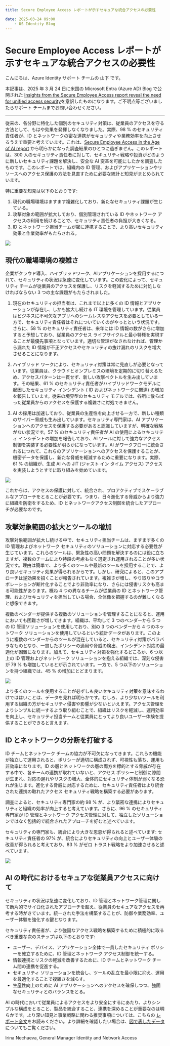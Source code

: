 ```yaml
---
title: Secure Employee Access レポートが示すセキュアな統合アクセスの必要性

date: 2025-03-24 09:00
    - US Identity Blog
---
```


# Secure Employee Access レポートが示すセキュアな統合アクセスの必要性

こんにちは、Azure Identity サポート チームの 山下 です。

本記事は、2025 年 3 月 24 日に米国の Microsoft Entra (Azure AD) Blog で公開された [Insights from the Secure Employee Access report reveal the need for unified access security](https://techcommunity.microsoft.com/blog/microsoft-entra-blog/insights-from-the-secure-employee-access-report-reveal-the-need-for-unified-acce/2520425)を意訳したものになります。ご不明点等ございましたらサポート チームまでお問い合わせください。

---

従来の、各分野に特化した個別のセキュリティ対策は、従業員のアクセスを守る方法として、もはや効果を発揮しなくなりました。実際、98 % のセキュリティ責任者が、ID とネットワークの密な連携がセキュリティや業務効率を向上させるうえで重要と考えています。これは、[Secure Employee Access in the Age of AI report](https://cdn-dynmedia-1.microsoft.com/is/content/microsoftcorp/microsoft/final/en-us/microsoft-brand/documents/639917-secure-employee-access-report-2025-final.pdf) から明らかになった調査結果のひとつに過ぎません。このレポートは、300 人のセキュリティ責任者に対して、セキュリティ戦略や投資がどのように新しいセキュリティ課題を解決し、安全な AI 変革を可能にしたかを調査したものです。このレポートでは、組織内の ID 管理、およびアプリケーションやリソースへのアクセス保護の方法を見直すために必要な統計と知見がまとめられています。

特に重要な知見は以下のとおりです: 

1. 現代の職場環境はますます複雑化しており、新たなセキュリティ課題が生じている。
2. 攻撃対象の範囲が拡大しており、個別管理されている ID やネットワーク アクセスの利用を続けることで、セキュリティ責任者の負担が大きくなる。
3. ID とネットワーク担当チームが密に連携することで、より高いセキュリティ効果と作業効率がもたらされる。

[![](insights-from-the-secure-employee-access-report-reveal-the-need-for-unified-access-security/img01.png)](https://cdn-dynmedia-1.microsoft.com/is/content/microsoftcorp/microsoft/final/en-us/microsoft-brand/documents/639917-secure-employee-access-report-2025-final.pdf)


## 現代の職場環境の複雑さ

企業がクラウド導入、ハイブリッドワーク、AIアプリケーションを採用するにつれて、セキュリティの状況は急速に変化しています。この変化によって、セキュリティ チームが従業員のアクセスを保護し、リスクを軽減するために対処しなければならない 3 つの主な課題がもたらされました。

1. 現在のセキュリティの担当者は、これまで以上に多くの ID 情報とアプリケーションが存在し、しかも拡大し続ける IT 環境を管理しています。従業員はビジネスに不可欠なアプリへのシームレスなアクセスを必要としている一方で、セキュリティ責任者はそれについていくのがやっとという状況です。さらに、58 % のセキュリティ責任者は、来年には ID 情報の数がさらに増加すると予想しており、従業員のアクセス ライフサイクルと最小特権を実現することが最優先事項となっています。適切な管理がなされなければ、管理から漏れた ID 情報が不正アクセスやセキュリティの抜け漏れのリスクを増大させることになります。

2. ハイブリッド ワークにより、セキュリティ対策は常に見直しが必要となっています。従業員は、クラウドとオンプレミスの環境を定期的に切り替えるため、アクセスパターンは一貫せず、新しい攻撃ベクトルを生み出しています。その結果、61 % のセキュリティ責任者がハイブリッドワークモデルに起因したセキュリティ インシデント ( ID およびネットワークに関連) の増加を報告しています。従来の境界型のセキュリティ モデルでは、各所に散らばった従業員からのアクセスを保護する複雑さに対処できません。

3. AI の採用は加速しており、従業員の生産性を向上させる一方で、新しい種類のサイバー脅威も生み出しています。セキュリティ専門家は、AI アプリケーションへのアクセスを保護する必要があると認識していますが、明確な戦略がない状況です。57 % のセキュリティ責任者が AI の使用によるセキュリティ インシデントの増加を報告しており、AI ツールに対して強力なアクセス制御を実装する必要性が明らかになっています。AI がワークフローに統合されるにつれて、これらのアプリケーションへのアクセスを保護することが、機密データを保護し、新たな脅威を軽減するために重要になります。実際、61 % の組織が、生成 AI への JIT (ジャスト イン タイム アクセス) アクセスを実装しようとすでに取り組みを始めています。

![](insights-from-the-secure-employee-access-report-reveal-the-need-for-unified-access-security/img02.png)

これからは、アクセスの保護に対して、統合され、プロアクティブでスケーラブルなアプローチをとることが必要です。つまり、日々進化する脅威からより強力に組織を防衛をするため、ID とネットワークアクセス制御を統合したアプローチが必要なのです。

## 攻撃対象範囲の拡大とツールの増加

攻撃対象範囲が拡大し続ける中で、セキュリティ担当チームは、ますます多くの ID 管理およびネットワーク セキュリティのソリューションに対応する必要性が生じています。これらのツールは、緊急性の高い問題を解決するのには役に立ちますが、複数のチームにより特段の考慮もなく選定され運用されることが多い状況です。理由は簡単で、より多くのツールや最新のツールを採用することで、より良いセキュリティ効果が得られるからです。しかし、研究によると、このアプローチは逆効果を招くことが報告されています。複雑さが増し、やり取りやコラボレーションが断片化することでより非効率になり、さらには侵害リスクも高まる可能性があります。概ね 4 つの異なるチームが従業員の ID とネットワーク管理、およびセキュリティを担当している場合、全体像を把握するのが難しくなると想像できます。

複数のベンダーが提供する複数のソリューションを管理することになると、運用においても困難さが増してきます。組織は、平均して 3 つのベンダーから 5 つの ID 管理ソリューションを使用しており、別の 3 つのベンダーから 4 つのネットワーク ソリューションを使用しているという統計データがあります。このように複数のベンダーからのツールが混在していると、セキュリティ対策がバラバラなものとなり、一貫したポリシーの適用や脅威の検出、インシデント対応の最適化が困難になります。加えて、セキュリティ対策を強化するどころか、6 つ以上の ID 管理およびネットワーク ソリューションを抱える組織では、深刻な侵害が 79 % も増加しているとが示されています。一方で、5 つ以下のソリューションを持つ組織では、45 % の増加にとどまります。

![](insights-from-the-secure-employee-access-report-reveal-the-need-for-unified-access-security/img03.png)

より多くのツールを使用することが必ずしも良いセキュリティ対策を意味するわけでははいことは、データを見れば明らかです。むしろ、より少ないツールを利用する組織の方がセキュリティ侵害や影響が少ないといえます。アクセス管理をよりシンプルに統一するよう取り組むことで、組織はリスクを軽減し、運用効率を向上し、セキュリティ担当チームと従業員にとってより良いユーザー体験を提供することができると言えます。

## ID とネットワークの分断を打破する

ID チームとネットワーク チームの協力が不可欠になってきます。これらの機能が独立して運用されると、ポリシーが適切に構成されず、可視性も落ち、運用も非効率になります。ID の層とネットワークの層の両方を標的とする脅威が存在する中で、各チームの連携が取れていないと、アクセス ポリシーと制御に隙間が生まれ、対応の遅れやリスクの増大、全体的にセキュリティ体制が弱くなる恐れが生じます。進化する脅威に対応するために、セキュリティ責任者はより統合された連携の取れたアクセス セキュリティ戦略を構築する必要があります。

調査によると、セキュリティ専門家の約 98 % が、より緊密な連携によりセキュリティと組織の効率が向上すると考えています。さらに、96 % のセキュリティ専門家が ID 管理とネットワーク アクセス管理に対して、独立したソリューションではなく包括的で統合されたアプローチを好むと述べています。

セキュリティの専門家も、統合により大きな恩恵が得られると述べています: セキュリティ責任者の 97% が、統合によりセキュリティの向上とユーザー体験の改善が得られると考えており、83 % がゼロ トラスト戦略をより加速させると述べています。

![](insights-from-the-secure-employee-access-report-reveal-the-need-for-unified-access-security/img04.png)

## AI の時代におけるセキュアな従業員アクセスに向けて

セキュリティの状況は急速に変化しており、ID 管理とネットワーク管理に関して断片的でサイロ化されたアプローチを超え、従業員のセキュアなアクセスを再考する時がきています。統一された手法を構築することが、防御や業務効率、ユーザー体験を強化する鍵となります。

セキュリティ責任者が、より強固なアクセス戦略を構築するために積極的に取るべき重要な次のステップは以下のとおりです:

- ユーザー、デバイス、アプリケーション全体で一貫したセキュリティ ポリシーを確立するために、ID 管理とネットワーク アクセス制御を統一する。
- 情報連携とリスクの軽減を改善するために、ID チームとネットワーク チーム間の連携を促進する。
- セキュリティ ソリューションを統合し、ツールの乱立を最小限に抑え、運用を最適化することで複雑さを減らす。
- 生産性向上のために AI アプリケーションへのアクセスを確保しつつ、強固なセキュリティとのバランスをとる。

AI の時代において従業員によるアクセスをより安全にするにあたり、よりシンプルな構成をとること、製品を統合すること、連携を深めることが重要なのは明らかです。より深い知見と事業戦略に関わる推奨事項については、こちらの [レポート全文](https://cdn-dynmedia-1.microsoft.com/is/content/microsoftcorp/microsoft/final/en-us/microsoft-brand/documents/639917-secure-employee-access-report-2025-final.pdf)をお読みください。より詳細を確認したい場合は、[図で表したデータ](https://cdn-dynmedia-1.microsoft.com/is/content/microsoftcorp/microsoft/final/en-us/microsoft-brand/documents/secure-employee-access-in-the-age-of-ai-infographic.pdf) についてもご覧ください。

Irina Nechaeva, General Manager Identity and Network Access
